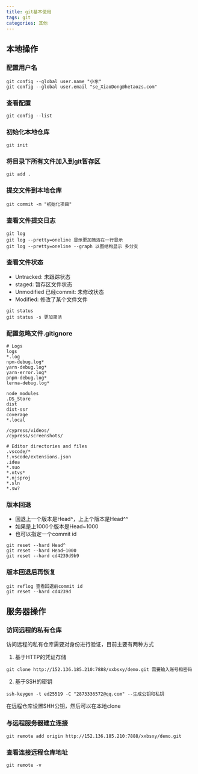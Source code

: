```yaml
---
title: git基本使用
tags: git
categories: 其他
---
```

## 本地操作

### 配置用户名

```
git config --global user.name "小东"
git config --global user.email "se_XiaoDong@hetaozs.com"
```

### 查看配置

```
git config --list
```

### 初始化本地仓库

```
git init
```

### 将目录下所有文件加入到git暂存区

```
git add .
```

### 提交文件到本地仓库

```
git commit -m "初始化项目"
```

### 查看文件提交日志

```
git log
git log --pretty=oneline 显示更加简洁在一行显示
git log --pretty=oneline --graph 以图结构显示 多分支
```

### 查看文件状态

- Untracked: 未跟踪状态
- staged: 暂存区文件状态
- Unmodified 已经commit: 未修改状态
- Modified: 修改了某个文件文件

```
git status
git status -s 更加简洁
```

### 配置忽略文件.gitignore

```
# Logs
logs
*.log
npm-debug.log*
yarn-debug.log*
yarn-error.log*
pnpm-debug.log*
lerna-debug.log*

node_modules
.DS_Store
dist
dist-ssr
coverage
*.local

/cypress/videos/
/cypress/screenshots/

# Editor directories and files
.vscode/*
!.vscode/extensions.json
.idea
*.suo
*.ntvs*
*.njsproj
*.sln
*.sw?
```

### 版本回退

- 回退上一个版本是Head^，上上个版本是Head^^
- 如果是上1000个版本是Head~1000
- 也可以指定一个commit id

```
git reset --hard Head^
git reset --hard Head~1000
git reset --hard cd4239d9b9
```

### 版本回退后再恢复

```
git reflog 查看回退前commit id
git reset --hard cd4239d 
```

## 服务器操作

### 访问远程的私有仓库

访问远程的私有仓库需要对身份进行验证，目前主要有两种方式

1. 基于HTTP的凭证存储

```
git clone http://152.136.185.210:7888/xxbsxy/demo.git 需要输入账号和密码 
```

2. 基于SSH的密钥

```
ssh-keygen -t ed25519 -C "2873336572@qq.com" --生成公钥和私钥
```

在远程仓库设置SHH公钥，然后可以在本地clone

### 与远程服务器建立连接

```
git remote add origin http://152.136.185.210:7888/xxbsxy/demo.git
```

### 查看连接远程仓库地址

```
git remote -v
```

